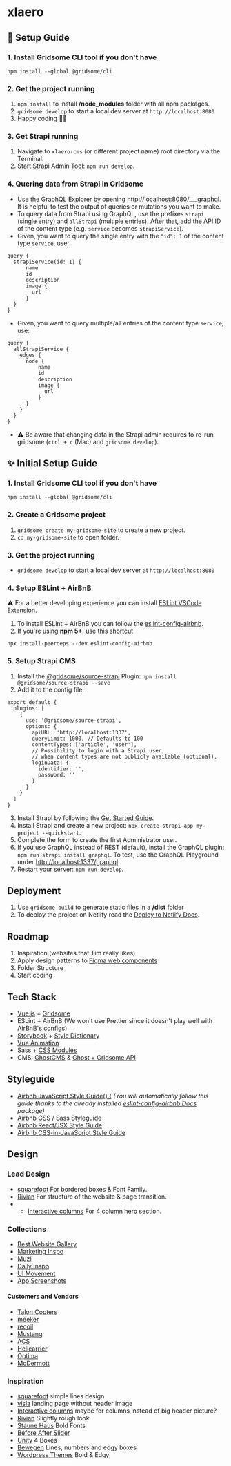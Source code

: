 # xlaero

## 🚀 Setup Guide

### 1. Install Gridsome CLI tool if you don't have

```
npm install --global @gridsome/cli
```

### 2. Get the project running

1. `npm install` to install **/node_modules** folder with all npm packages.
2. `gridsome develop` to start a local dev server at `http://localhost:8080`
3. Happy coding 🎉🙌

### 3. Get Strapi running
1. Navigate to `xlaero-cms` (or different project name) root directory via the Terminal.
2. Start Strapi Admin Tool: `npm run develop`.

### 4. Quering data from Strapi in Gridsome
* Use the GraphQL Explorer by opening [http://localhost:8080/___graphql](http://localhost:8080/___graphql). It is helpful to test the output of queries or mutations you want to make.
* To query data from Strapi using GraphQL, use the prefixes `strapi` (single entry) and `allStrapi` (multiple entries). After that, add the API ID of the content type (e.g. `service` becomes `strapiService`).
* Given, you want to query the single entry with the `"id": 1` of the content type `service`, use: 
```
query {
  strapiService(id: 1) {
      name
      id
      description
      image {
        url
      }
  }
}
```
* Given, you want to query multiple/all entries of the content type `service`, use:
```
query {
  allStrapiService {
    edges {
      node {
          name
          id
          description
          image {
            url
          }
      }
    }
  }
}
```
* ⚠️ Be aware that changing data in the Strapi admin requires to re-run gridsome (`ctrl + c` (Mac) and `gridsome develop`).


## ✨ Initial Setup Guide 

### 1. Install Gridsome CLI tool if you don't have

```
npm install --global @gridsome/cli
```

### 2. Create a Gridsome project

1. `gridsome create my-gridsome-site` to create a new project.
2. `cd my-gridsome-site` to open folder.

### 3. Get the project running
* `gridsome develop` to start a local dev server at `http://localhost:8080`

### 4. Setup ESLint + AirBnB
⚠️ For a better developing experience you can install [ESLint VSCode Extension](https://github.com/Microsoft/vscode-eslint). 
1. To install ESLint + AirBnB you can follow the [eslint-config-airbnb](https://github.com/airbnb/javascript/tree/master/packages/eslint-config-airbnb).
2. If you're using **npm 5+**, use this shortcut
```
npx install-peerdeps --dev eslint-config-airbnb
```

### 5. Setup Strapi CMS
1. Install the [@gridsome/source-strapi](https://gridsome.org/plugins/@gridsome/source-strapi) Plugin: `npm install @gridsome/source-strapi --save`
2. Add it to the config file:
```
export default {
  plugins: [
    {
      use: '@gridsome/source-strapi',
      options: {
        apiURL: 'http://localhost:1337',
        queryLimit: 1000, // Defaults to 100
        contentTypes: ['article', 'user'],
        // Possibility to login with a Strapi user,
        // when content types are not publicly available (optional).
        loginData: {
          identifier: '',
          password: ''
        }
      }
    }
  ]
}
```
3. Install Strapi by following the [Get Started Guide](https://strapi.io/documentation/v3.x/getting-started/quick-start.html).
4. Install Strapi and create a new project: `npx create-strapi-app my-project --quickstart`.
5. Complete the form to create the first Administrator user.
6. If you use GraphQL instead of REST (default), install the GraphQL plugin: `npm run strapi install graphql`. To test, use the GraphQL Playground under [http://localhost:1337/graphql](http://localhost:1337/graphql).
7. Restart your server: `npm run develop`.

## Deployment
1. Use `gridsome build` to generate static files in a **/dist** folder
2. To deploy the project on Netlify read the [Deploy to Netlify Docs](https://gridsome.org/docs/deploy-to-netlify/).

## Roadmap
1. Inspiration (websites that Tim really likes)
2. Apply design patterns to [Figma web components](https://www.figma.com/file/GdIpDPOgIiYXmiQT2CQfVP/Wireframing-in-Figma?node-id=0%3A1)
3. Folder Structure
4. Start coding

## Tech Stack
* [Vue.js](https://vuejs.org/v2/guide/installation.html) + [Gridsome](https://gridsome.org)
* ESLint + AirBnB (We won't use Prettier since it doesn't play well with AirBnB's configs)
* [Storybook](https://storybook.js.org) + [Style Dictionary](https://amzn.github.io/style-dictionary/#/)
* [Vue Animation](https://vuejs.org/v2/guide/transitions.html#JavaScript-Hooks)
* Sass + [CSS Modules](https://vue-loader.vuejs.org/guide/css-modules.html#usage)
* CMS: [GhostCMS](https://ghost.org/marketplace/) & [Ghost + Gridsome API](https://ghost.org/docs/api/v3/gridsome/)

## Styleguide
* [Airbnb JavaScript Style Guide() {](https://github.com/airbnb/javascript) *(You will automatically follow this guide thanks to the already installed [eslint-config-airbnb Docs](https://github.com/airbnb/javascript/tree/master/packages/eslint-config-airbnb) package)*
* [Airbnb CSS / Sass Styleguide](https://github.com/airbnb/css)
* [Airbnb React/JSX Style Guide](https://github.com/airbnb/javascript/tree/master/react)
* [Airbnb CSS-in-JavaScript Style Guide](https://github.com/airbnb/javascript/tree/master/css-in-javascript)

## Design

### Lead Design
* [squarefoot](https://www.squarefoot.com/) For bordered boxes & Font Family.
* [Rivian](https://rivian.com) For structure of the website & page transition.
* * [Interactive columns](https://uimovement.com/design/interactive-columns/) For 4 column hero section.



### Collections
* [Best Website Gallery](https://bestwebsite.gallery)
* [Marketing Inspo](https://www.marketinginspo.com/)
* [Muzli](https://medium.muz.li)
* [Daily Inspo](https://theinspirationgrid.com)
* [UI Movement](https://uimovement.com/tag/landing-page/)
* [App Screenshots](https://www.uisources.com/screenshots)

#### Customers and Vendors
* [Talon Copters](http://www.taloncopters.com/)
* [meeker](https://meekeraviation.com/)
* [recoil](http://recoil-usa.com/)
* [Mustang](https://www.mustanghelicopters.com/)
* [ACS](https://acs-composites.com/)
* [Helicarrier](http://www.helicarrier.com/)
* [Optima](https://www.optima-aero.ca/)
* [McDermott](https://www.mcdermottaviation.com/)

### Inspiration
* [squarefoot](https://www.squarefoot.com/) simple lines design
* [visla](https://visla.co/) landing page without header image
* [Interactive columns](https://uimovement.com/design/interactive-columns/) maybe for columns instead of big header picture?
* [Rivian](https://rivian.com) Slightly rough look
* [Staune Haus](https://www.staune.haus/?ref=bestwebsite.gallery) Bold Fonts
* [Before After Slider](https://zurb.com/playground/twentytwenty)
* [Unity](https://unity.com/de) 4 Boxes
* [Bewegen](https://bewegen.com/de) Lines, numbers and edgy boxes
* [Wordpress Themes](https://drfuri.com/intro/baroque/) Bold & Edgy
